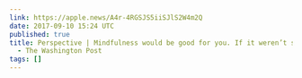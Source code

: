 ```yaml
---
link: https://apple.news/A4r-4RGSJS5iiSJlS2W4m2Q
date: 2017-09-10 15:24 UTC
published: true
title: Perspective | Mindfulness would be good for you. If it weren’t so selfish.
  - The Washington Post
tags: []
---
```



